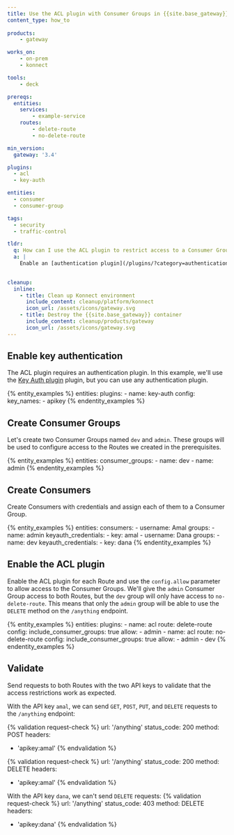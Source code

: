 ```yaml
---
title: Use the ACL plugin with Consumer Groups in {{site.base_gateway}}
content_type: how_to
  
products:
    - gateway

works_on:
    - on-prem
    - konnect

tools:
    - deck

prereqs:
  entities:
    services:
        - example-service
    routes:
        - delete-route
        - no-delete-route

min_version:
  gateway: '3.4'

plugins:
  - acl
  - key-auth

entities:
  - consumer
  - consumer-group

tags:
  - security
  - traffic-control

tldr:
  q: How can I use the ACL plugin to restrict access to a Consumer Group?
  a: |
    Enable an [authentication plugin](/plugins/?category=authentication), create [Consumer Groups](/gateway/entities/consumer-group/) and [Consumers](/gateway/entities/consumer/), then enable the [ACL plugin](/plugins/acl/) and use the `config.allow` to allow access to the Consumer Groups.
    

cleanup:
  inline:
    - title: Clean up Konnect environment
      include_content: cleanup/platform/konnect
      icon_url: /assets/icons/gateway.svg
    - title: Destroy the {{site.base_gateway}} container
      include_content: cleanup/products/gateway
      icon_url: /assets/icons/gateway.svg
---
```


## Enable key authentication

The ACL plugin requires an authentication plugin. In this example, we'll use the [Key Auth plugin](/plugins/key-auth/) plugin, but you can use any authentication plugin.

{% entity_examples %}
entities:
  plugins:
    - name: key-auth
      config:
        key_names:
          - apikey
{% endentity_examples %}

## Create Consumer Groups

Let's create two Consumer Groups named `dev` and `admin`. These groups will be used to configure access to the Routes we created in the prerequisites.

{% entity_examples %}
entities:
  consumer_groups:
    - name: dev
    - name: admin
{% endentity_examples %}

## Create Consumers

Create Consumers with credentials and assign each of them to a Consumer Group.

{% entity_examples %}
entities:
  consumers:
    - username: Amal
      groups:
        - name: admin
      keyauth_credentials:
        - key: amal
    - username: Dana
      groups:
        - name: dev
      keyauth_credentials:
        - key: dana
{% endentity_examples %}

## Enable the ACL plugin

Enable the ACL plugin for each Route and use the `config.allow` parameter to allow access to the Consumer Groups. We'll give the `admin` Consumer Group access to both Routes, but the `dev` group will only have access to `no-delete-route`. This means that only the `admin` group will be able to use the `DELETE` method on the `/anything` endpoint.

{% entity_examples %}
entities:
  plugins:
    - name: acl
      route: delete-route
      config:
        include_consumer_groups: true
        allow:
        - admin
    - name: acl
      route: no-delete-route
      config:
        include_consumer_groups: true
        allow:
        - admin
        - dev
{% endentity_examples %}

## Validate

Send requests to both Routes with the two API keys to validate that the access restrictions work as expected.

With the API key `amal`, we can send `GET`, `POST`, `PUT`, and `DELETE` requests to the `/anything` endpoint:

{% validation request-check %}
url: '/anything'
status_code: 200
method: POST
headers:
  - 'apikey:amal'
{% endvalidation %}

{% validation request-check %}
url: '/anything'
status_code: 200
method: DELETE
headers:
  - 'apikey:amal'
{% endvalidation %}

With the API key `dana`, we can't send `DELETE` requests:
{% validation request-check %}
url: '/anything'
status_code: 403
method: DELETE
headers:
  - 'apikey:dana'
{% endvalidation %}

